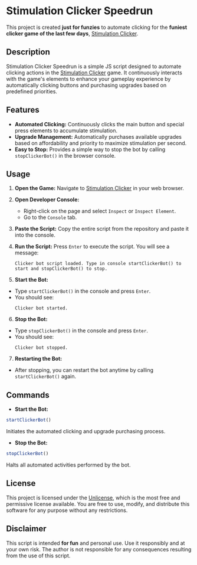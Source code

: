 # Stimulation Clicker Speedrun

This project is created **just for funzies** to automate clicking for the **funiest clicker game of the last few days**, [Stimulation Clicker](https://neal.fun/stimulation-clicker/).

## Description

Stimulation Clicker Speedrun is a simple JS script designed to automate clicking actions in the [Stimulation Clicker](https://neal.fun/stimulation-clicker/) game. It continuously interacts with the game's elements to enhance your gameplay experience by automatically clicking buttons and purchasing upgrades based on predefined priorities.

## Features

- **Automated Clicking:** Continuously clicks the main button and special press elements to accumulate stimulation.
- **Upgrade Management:** Automatically purchases available upgrades based on affordability and priority to maximize stimulation per second.
- **Easy to Stop:** Provides a simple way to stop the bot by calling `stopClickerBot()` in the browser console.

## Usage

1. **Open the Game:**
   Navigate to [Stimulation Clicker](https://neal.fun/stimulation-clicker/) in your web browser.

2. **Open Developer Console:**
   - Right-click on the page and select `Inspect` or `Inspect Element`.
   - Go to the `Console` tab.

3. **Paste the Script:**
   Copy the entire script from the repository and paste it into the console.

4. **Run the Script:**
   Press `Enter` to execute the script. You will see a message:
   ```
   Clicker bot script loaded. Type in console startClickerBot() to start and stopClickerBot() to stop.
   ```

5. **Start the Bot:**
- Type `startClickerBot()` in the console and press `Enter`.
- You should see:
  ```
  Clicker bot started.
  ```

6. **Stop the Bot:**
- Type `stopClickerBot()` in the console and press `Enter`.
- You should see:
  ```
  Clicker bot stopped.
  ```

7. **Restarting the Bot:**
- After stopping, you can restart the bot anytime by calling `startClickerBot()` again.

## Commands

- **Start the Bot:**
```javascript
startClickerBot()
```
Initiates the automated clicking and upgrade purchasing process.

- **Stop the Bot:**
```javascript
stopClickerBot()
```
Halts all automated activities performed by the bot.

## License

This project is licensed under the [Unlicense](LICENSE), which is the most free and permissive license available. You are free to use, modify, and distribute this software for any purpose without any restrictions.

## Disclaimer

This script is intended **for fun** and personal use. Use it responsibly and at your own risk. The author is not responsible for any consequences resulting from the use of this script.

